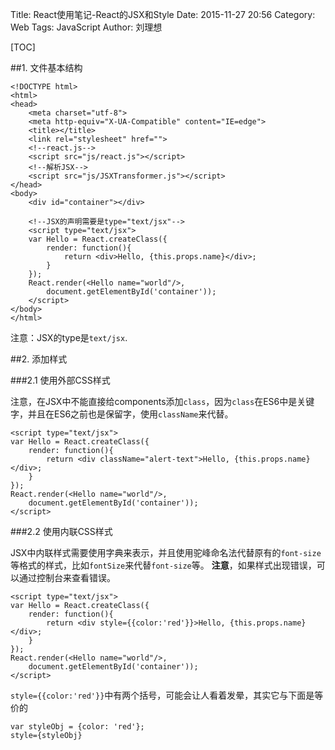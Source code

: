 Title: React使用笔记-React的JSX和Style
Date: 2015-11-27 20:56
Category: Web
Tags: JavaScript
Author: 刘理想

[TOC]

##1. 文件基本结构

```
<!DOCTYPE html>
<html>
<head>
    <meta charset="utf-8">
    <meta http-equiv="X-UA-Compatible" content="IE=edge">
    <title></title>
    <link rel="stylesheet" href="">
    <!--react.js-->
    <script src="js/react.js"></script>
    <!--解析JSX-->
    <script src="js/JSXTransformer.js"></script>
</head>
<body>
    <div id="container"></div>
    
    <!--JSX的声明需要是type="text/jsx"-->
    <script type="text/jsx">
    var Hello = React.createClass({
        render: function(){
            return <div>Hello, {this.props.name}</div>;
        }
    });
    React.render(<Hello name="world"/>, 
        document.getElementById('container'));
    </script>
</body>
</html>
```

注意：JSX的type是`text/jsx`.

##2. 添加样式

###2.1 使用外部CSS样式

注意，在JSX中不能直接给components添加`class`，因为`class`在ES6中是关键字，并且在ES6之前也是保留字，使用`className`来代替。
```
<script type="text/jsx">
var Hello = React.createClass({
    render: function(){
        return <div className="alert-text">Hello, {this.props.name}</div>;
    }
});
React.render(<Hello name="world"/>, 
    document.getElementById('container'));
</script>
```

###2.2 使用内联CSS样式

JSX中内联样式需要使用字典来表示，并且使用驼峰命名法代替原有的`font-size`等格式的样式，比如`fontSize`来代替`font-size`等。
**注意**，如果样式出现错误，可以通过控制台来查看错误。

```
<script type="text/jsx">
var Hello = React.createClass({
    render: function(){
        return <div style={{color:'red'}}>Hello, {this.props.name}</div>;
    }
});
React.render(<Hello name="world"/>, 
    document.getElementById('container'));
</script>
```

`style={{color:'red'}}`中有两个括号，可能会让人看着发晕，其实它与下面是等价的

```
var styleObj = {color: 'red'};
style={styleObj}
```


